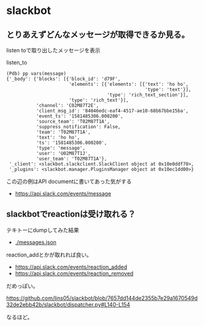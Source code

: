 # slackbot

## とりあえずどんなメッセージが取得できるか見る。

listen toで取り出したメッセージを表示

listen_to
```
(Pdb) pp vars(message)
{'_body': {'blocks': [{'block_id': 'd79F',
                       'elements': [{'elements': [{'text': 'ho ho',
                                                   'type': 'text'}],
                                     'type': 'rich_text_section'}],
                       'type': 'rich_text'}],
           'channel': 'C02M87T2E',
           'client_msg_id': '84046edc-eaf4-4517-ae10-68b67bbe15ba',
           'event_ts': '1581485306.000200',
           'source_team': 'T02M87T1A',
           'suppress_notification': False,
           'team': 'T02M87T1A',
           'text': 'ho ho',
           'ts': '1581485306.000200',
           'type': 'message',
           'user': 'U02M87T1J',
           'user_team': 'T02M87T1A'},
 '_client': <slackbot.slackclient.SlackClient object at 0x10e0ddf70>,
 '_plugins': <slackbot.manager.PluginsManager object at 0x10ec1dd00>}
```

この辺の例はAPI documentに書いてあった気がする

- https://api.slack.com/events/message

## slackbotでreactionは受け取れる？

テキトーにdumpしてみた結果

- [./messages.json](./messages.json)

reaction_addとかが取れれば良い。

- https://api.slack.com/events/reaction_added
- https://api.slack.com/events/reaction_removed

だめっぽい。

https://github.com/lins05/slackbot/blob/7657dd144de2355b7e29a1670549d32de2ebb42b/slackbot/dispatcher.py#L140-L154

なるほど。
